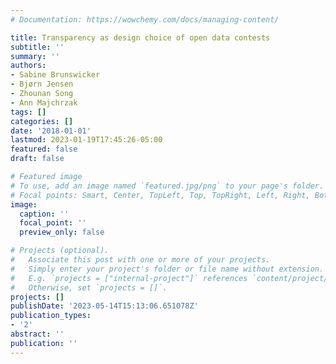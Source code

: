 ```yaml
---
# Documentation: https://wowchemy.com/docs/managing-content/

title: Transparency as design choice of open data contests
subtitle: ''
summary: ''
authors:
- Sabine Brunswicker
- Bjørn Jensen
- Zhounan Song
- Ann Majchrzak
tags: []
categories: []
date: '2018-01-01'
lastmod: 2023-01-19T17:45:26-05:00
featured: false
draft: false

# Featured image
# To use, add an image named `featured.jpg/png` to your page's folder.
# Focal points: Smart, Center, TopLeft, Top, TopRight, Left, Right, BottomLeft, Bottom, BottomRight.
image:
  caption: ''
  focal_point: ''
  preview_only: false

# Projects (optional).
#   Associate this post with one or more of your projects.
#   Simply enter your project's folder or file name without extension.
#   E.g. `projects = ["internal-project"]` references `content/project/deep-learning/index.md`.
#   Otherwise, set `projects = []`.
projects: []
publishDate: '2023-05-14T15:13:06.651078Z'
publication_types:
- '2'
abstract: ''
publication: ''
---
```

